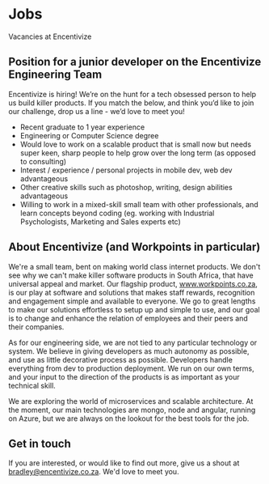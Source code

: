 # Jobs
Vacancies at Encentivize

## Position for a junior developer on the Encentivize Engineering Team
Encentivize is hiring! We’re on the hunt for a tech obsessed person to help us build killer products. If you match the below, and think you’d like to join our challenge, drop us a line - we’d love to meet you! 

- Recent graduate to 1 year experience
- Engineering or Computer Science degree
- Would love to work on a scalable product that is small now but needs super keen, sharp people to help grow over the long term (as opposed to consulting)
- Interest / experience / personal projects in mobile dev, web dev advantageous
- Other creative skills such as photoshop, writing, design abilities advantageous
- Willing to work in a mixed-skill small team with other professionals, and learn concepts beyond coding (eg. working with Industrial Psychologists, Marketing and Sales experts etc)
 
## About Encentivize (and Workpoints in particular)
We're a small team, bent on making world class internet products. We don't see why we can't make killer software products in South Africa, that have universal appeal and market. Our flagship product, www.workpoints.co.za, is our play at software and solutions that makes staff rewards, recognition and engagement simple and available to everyone. We go to great lengths to make our solutions effortless to setup up and simple to use, and our goal is to change and enhance the relation of employees and their peers and their companies. 
 
As for our engineering side, we are not tied to any particular technology or system. We believe in giving developers as much autonomy as possible, and use as little decorative process as possible. Developers handle everything from dev to production deployment. We run on our own terms, and your input to the direction of the products is as important as your technical skill. 
 
We are exploring the world of microservices and scalable architecture. At the moment, our main technologies are mongo, node and angular, running on Azure, but we are always on the lookout for the best tools for the job.

## Get in touch
If you are interested, or would like to find out more, give us a shout at bradley@encentivize.co.za. We'd love to meet you. 
